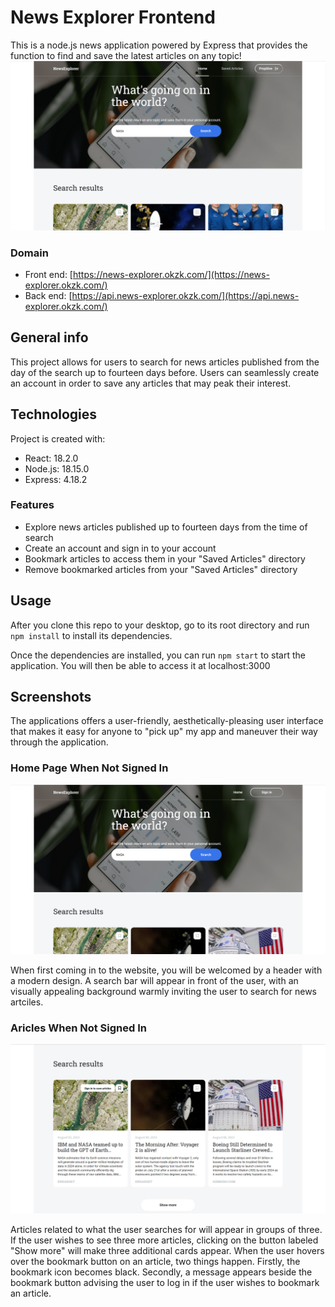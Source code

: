 # News Explorer Frontend

This is a node.js news application powered by Express that provides the function to find and save the latest articles on any topic!
![ScreenshotOfSearchResultsHome](/src/images/neHomePage.png)

### Domain

- Front end: [https://news-explorer.okzk.com/](https://news-explorer.okzk.com/)
- Back end: [https://api.news-explorer.okzk.com/](https://api.news-explorer.okzk.com/)

## General info

This project allows for users to search for news articles published from the day of the search up to fourteen days before. Users can seamlessly create an account in order to save any articles that may peak their interest.

## Technologies

Project is created with:

- React: 18.2.0
- Node.js: 18.15.0
- Express: 4.18.2

### Features

- Explore news articles published up to fourteen days from the time of search
- Create an account and sign in to your account
- Bookmark articles to access them in your "Saved Articles" directory
- Remove bookmarked articles from your "Saved Articles" directory

## Usage

After you clone this repo to your desktop, go to its root directory and run `npm install` to install its dependencies.

Once the dependencies are installed, you can run `npm start` to start the application. You will then be able to access it at localhost:3000

## Screenshots

The applications offers a user-friendly, aesthetically-pleasing user interface that makes it easy for anyone to "pick up" my app and maneuver their way through the application.

### Home Page When Not Signed In

![ScreenshotOfHomePageWhenNotSignedIn](/src/images/neNliHome.png)

When first coming in to the website, you will be welcomed by a header with a modern design. A search bar will appear in front of the user, with an visually appealing background warmly inviting the user to search for news artciles.

### Aricles When Not Signed In

![ScreenshotOfArticlesWhenNotSignIn](/src/images/neNliBookmarkHover.png)

Articles related to what the user searches for will appear in groups of three. If the user wishes to see three more articles, clicking on the button labeled "Show more" will make three additional cards appear. When the user hovers over the bookmark button on an article, two things happen. Firstly, the bookmark icon becomes black. Secondly, a message appears beside the bookmark button advising the user to log in if the user wishes to bookmark an article.
